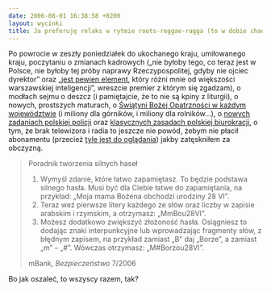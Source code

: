 ```yaml
---
date: 2006-08-01 16:38:58 +0200
layout: wycinki
title: Ja preferuję relaks w rytmie roots-reggae-ragga (to w dobie chaosu idealna przeciwwaga)
---
```


Po powrocie w zeszły poniedziałek do ukochanego kraju, umiłowanego kraju, poczytaniu o zmianach kadrowych („nie byłoby tego, co teraz jest w Polsce, nie byłoby tej próby naprawy Rzeczypospolitej, gdyby nie ojciec dyrektor” oraz „[jest pewien element](http://www.spieprzajdziadu.com/2006/07/29/czapeczka-z-dzwoneczkami/ 'czapeczka z dzwoneczkami?'), który różni mnie od większości warszawskiej inteligencji”, wreszcie premier z którym się zgadzam), o modłach sejmu o deszcz (i pamiętajcie, że to nie są kpiny z liturgii), o nowych, prostszych maturach, o [Świątyni Bożej Opatrzności w każdym województwie](http://www.spieprzajdziadu.com/2006/07/28/swintynie-swn-widze-wielkn/ 'to jest inicjatywa wielka, historyczna') (i miliony dla górników, i miliony dla rolników…), o [nowych zadaniach polskiej policji](http://queerpolitik.blogspot.com/2006/07/prywatne-jest-polityczne.html 'jedenaste: nie dotykaj') oraz [klasycznych zasadach polskiej biurokracji](http://queerpolitik.blogspot.com/2006/08/czy-aby-na-pewno-nie-jestem-wielbdem.html 'jaki kraj takie urzędy, najwyraźniej'), o tym, że brak telewizora i radia to jeszcze nie powód, żebym nie płacił abonamentu (przecież [tyle jest do oglądania](http://stronger.jogger.pl/2006/08/01/z-macica-w-sluzbie-ojczyzny 'odkurzacz już mam, czas na karierę')) jakby zatęskniłem za obczyzną.

> Poradnik tworzenia silnych haseł
>
> 1. Wymyśl zdanie, które łatwo zapamiętasz. To będzie podstawa silnego hasła. Musi być dla Ciebie łatwe do zapamiętania, na przykład: „Moja mama Bożena obchodzi urodziny 28 VI”.
> 2. Teraz weź pierwsze litery każdego ze słów oraz liczby w zapisie arabskim i rzymskim, a otrzymasz: „MmBou28VI”.
> 3. Możesz dodatkowo zwiększyć złożoność hasła. Osiągniesz to dodając znaki interpunkcyjne lub wprowadzając fragmenty słów, z błędnym zapisem, na przykład zamiast „B” daj „Borze”, a zamiast „m” – „#”. Wówczas otrzymasz: „M#Borzou28VI”.
>
> mBank, <cite>Bezpieczeństwo</cite> 7/2006

Bo jak oszaleć, to wszyscy razem, tak?
